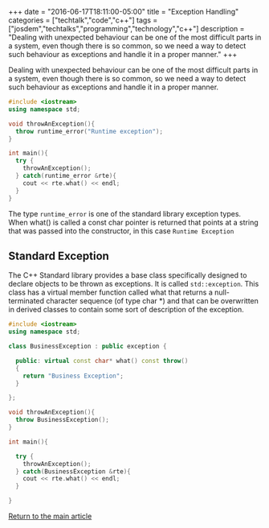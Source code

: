 +++
date = "2016-06-17T18:11:00-05:00"
title = "Exception Handling"
categories = ["techtalk","code","c++"]
tags = ["josdem","techtalks","programming","technology","c++"]
description = "Dealing with unexpected behaviour can be one of the most difficult parts in a system, even though there is so common, so we need a way to detect such behaviour as exceptions and handle it in a proper manner."
+++

Dealing with unexpected behaviour can be one of the most difficult parts in a system, even though there is so common, so we need a way to detect such behaviour as exceptions and handle it in a proper manner.

```c++
#include <iostream>
using namespace std;

void throwAnException(){
  throw runtime_error("Runtime exception");
}

int main(){
  try {
    throwAnException();
  } catch(runtime_error &rte){
    cout << rte.what() << endl;
  }
}
```

The type `runtime_error` is one of the standard library exception types. When what() is called a const char pointer is returned that points at a string that was passed into the constructor, in this case `Runtime Exception`

## Standard Exception

The C++ Standard library provides a base class specifically designed to declare objects to be thrown as exceptions. It is called `std::exception`. This class has a virtual member function called what that returns a null-terminated character sequence (of type char \*) and that can be overwritten in derived classes to contain some sort of description of the exception.

```c++
#include <iostream>
using namespace std;

class BusinessException : public exception {

  public: virtual const char* what() const throw()
  {
    return "Business Exception";
  }

};

void throwAnException(){
  throw BusinessException();
}

int main(){

  try {
    throwAnException();
  } catch(BusinessException &rte){
    cout << rte.what() << endl;
  }

}
```

[Return to the main article](/techtalk/c++)

